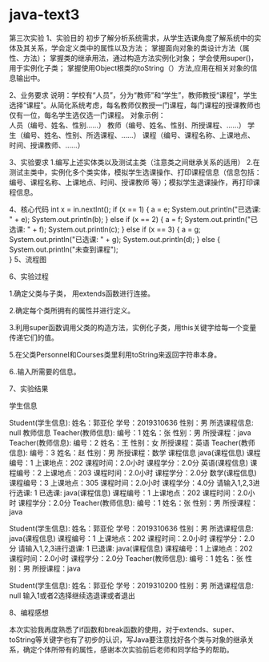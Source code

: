# java-text3
第三次实验
1、实验目的
初步了解分析系统需求，从学生选课角度了解系统中的实体及其关系，学会定义类中的属性以及方法；
掌握面向对象的类设计方法（属性、方法）；
掌握类的继承用法，通过构造方法实例化对象；
学会使用super()，用于实例化子类；
掌握使用Object根类的toString（）方法,应用在相关对象的信息输出中。

2、业务要求
说明：学校有“人员”，分为“教师”和“学生”，教师教授“课程”，学生选择“课程”。从简化系统考虑，每名教师仅教授一门课程，每门课程的授课教师也仅有一位，每名学生选仅选一门课程。
对象示例：	
人员（编号、姓名、性别……）
教师（编号、姓名、性别、所授课程、……）
学生（编号、姓名、性别、所选课程、……）
课程（编号、课程名称、上课地点、时间、授课教师、……）

3、实验要求
1.编写上述实体类以及测试主类（注意类之间继承关系的适用）
2.在测试主类中，实例化多个类实体，模拟学生选课操作、打印课程信息（信息包括：编号、课程名称、上课地点、时间、授课教师 等）；模拟学生退课操作，再打印课程信息。

4、核心代码
 int x = in.nextInt();
            if (x == 1) {
                a = e;
                System.out.println("已选课: " + e);
                System.out.println(b);
            } else if (x == 2) {
                a = f;
                System.out.println("已选课: " + f);
                System.out.println(c);
            } else if (x == 3) {
                a = g;
                System.out.println("已选课: " + g);
                System.out.println(d);
            } else {
                System.out.println("未查到课程");  
            }
5、流程图
          
6、实验过程

1.确定父类与子类， 用extends函数进行连接。

2.确定每个类所拥有的属性并进行定义。

3.利用super函数调用父类的构造方法，实例化子类，用this关键字给每一个变量传递它们的值。

5.在父类Personnel和Courses类里利用toString来返回字符串本身。

6..输入所需要的信息。

7、实验结果

学生信息

Student(学生信息):  姓名：郭亚伦    学号：2019310636   性别：男
所选课程信息:   null
教师信息
Teacher(教师信息):  编号：1    姓名：张   性别：男     所授课程：java
Teacher(教师信息):  编号：2    姓名：王   性别：女     所授课程：英语
Teacher(教师信息):  编号：3    姓名：赵   性别：男     所授课程：数学
课程信息
java(课程信息)     课程编号：1   上课地点：202    课程时间：2.0小时     课程学分：2.0分
英语(课程信息)     课程编号：2   上课地点：203    课程时间：2.0小时     课程学分：2.0分
数学(课程信息)     课程编号：3   上课地点：305    课程时间：2.0小时     课程学分：4.0分
请输入1,2,3进行选课: 
1
已选课: java(课程信息)     课程编号：1   上课地点：202    课程时间：2.0小时     课程学分：2.0分
Teacher(教师信息):  编号：1    姓名：张   性别：男     所授课程：java

Student(学生信息):  姓名：郭亚伦    学号：2019310636   性别：男
所选课程信息:   java(课程信息)     课程编号：1   上课地点：202    课程时间：2.0小时     课程学分：2.0分
请输入1,2,3进行退课: 
1
已退课: java(课程信息)     课程编号：1   上课地点：202    课程时间：2.0小时     课程学分：2.0分
Teacher(教师信息):  编号：1    姓名：张   性别：男     所授课程：java

Student(学生信息):  姓名：郭亚伦    学号：2019310200   性别：男
所选课程信息:   null
输入1或者2选择继续选退课或者退出


8、编程感想

本次实验我再度熟悉了if函数和break函数的使用，对于extends、super、toString等关键字也有了初步的认识，写Java要注意找好各个类与对象的继承关系，确定个体所带有的属性，感谢本次实验前后老师和同学给予的帮助。
